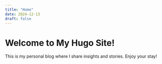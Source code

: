 ```yaml
---
title: "Home"
date: 2024-12-13
draft: false
---
```


# Welcome to My Hugo Site!
This is my personal blog where I share insights and stories. Enjoy your stay!